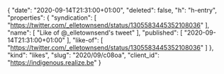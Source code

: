 {
  "date": "2020-09-14T21:31:00+01:00",
  "deleted": false,
  "h": "h-entry",
  "properties": {
    "syndication": [
      "https://twitter.com/_elletownsend/status/1305583445352108036"
    ],
    "name": [
      "Like of @_elletownsend's tweet"
    ],
    "published": [
      "2020-09-14T21:31:00+01:00"
    ],
    "like-of": [
      "https://twitter.com/_elletownsend/status/1305583445352108036"
    ]
  },
  "kind": "likes",
  "slug": "2020/09/c08oa",
  "client_id": "https://indigenous.realize.be"
}
